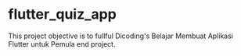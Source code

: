 # flutter_quiz_app

This project objective is to fullful Dicoding's Belajar Membuat Aplikasi Flutter untuk Pemula end project.
